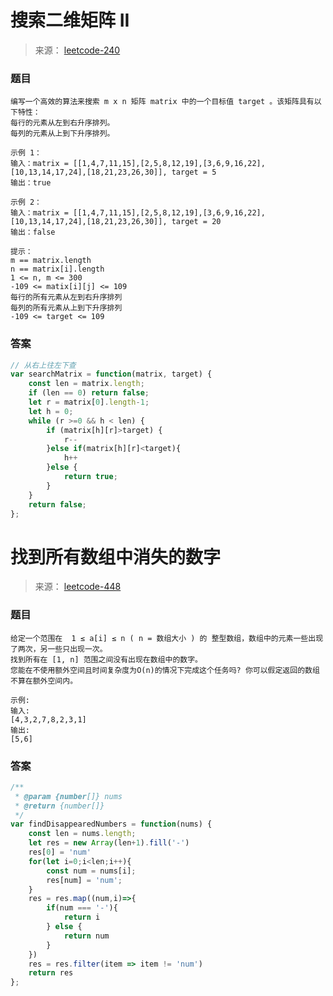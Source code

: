 # 搜索二维矩阵 II

> 来源： [leetcode-240](https://leetcode-cn.com/problems/search-a-2d-matrix-ii/)

### 题目

```
编写一个高效的算法来搜索 m x n 矩阵 matrix 中的一个目标值 target 。该矩阵具有以下特性：
每行的元素从左到右升序排列。
每列的元素从上到下升序排列。

示例 1：
输入：matrix = [[1,4,7,11,15],[2,5,8,12,19],[3,6,9,16,22],[10,13,14,17,24],[18,21,23,26,30]], target = 5
输出：true

示例 2：
输入：matrix = [[1,4,7,11,15],[2,5,8,12,19],[3,6,9,16,22],[10,13,14,17,24],[18,21,23,26,30]], target = 20
输出：false

提示：
m == matrix.length
n == matrix[i].length
1 <= n, m <= 300
-109 <= matix[i][j] <= 109
每行的所有元素从左到右升序排列
每列的所有元素从上到下升序排列
-109 <= target <= 109
```

### 答案

```js
// 从右上往左下查
var searchMatrix = function(matrix, target) {
    const len = matrix.length;
    if (len == 0) return false;
    let r = matrix[0].length-1;
    let h = 0;
    while (r >=0 && h < len) {
        if (matrix[h][r]>target) {
            r--
        }else if(matrix[h][r]<target){
            h++
        }else {
            return true;
        }
    }
    return false;
};
```



# 找到所有数组中消失的数字

> 来源： [leetcode-448](https://leetcode-cn.com/problems/find-all-numbers-disappeared-in-an-array/)

### 题目

```
给定一个范围在  1 ≤ a[i] ≤ n ( n = 数组大小 ) 的 整型数组，数组中的元素一些出现了两次，另一些只出现一次。
找到所有在 [1, n] 范围之间没有出现在数组中的数字。
您能在不使用额外空间且时间复杂度为O(n)的情况下完成这个任务吗? 你可以假定返回的数组不算在额外空间内。

示例:
输入:
[4,3,2,7,8,2,3,1]
输出:
[5,6]
```

### 答案

```js
/**
 * @param {number[]} nums
 * @return {number[]}
 */
var findDisappearedNumbers = function(nums) {
    const len = nums.length;
    let res = new Array(len+1).fill('-')
    res[0] = 'num'
    for(let i=0;i<len;i++){
        const num = nums[i];
        res[num] = 'num';
    }
    res = res.map((num,i)=>{
        if(num === '-'){
            return i
        } else {
            return num
        }
    })
    res = res.filter(item => item != 'num')
    return res
};
```



